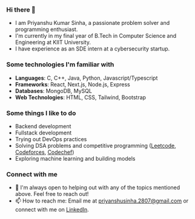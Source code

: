 ### Hi there 👋
* I am Priyanshu Kumar Sinha, a passionate problem solver and programming enthusiast.
* I'm currently in my final year of B.Tech in Computer Science and Engineering at KIIT University.
* I have experience as an SDE intern at a cybersecurity startup.

### Some technologies I'm familiar with
* **Languages**: C, C++, Java, Python, Javascript/Typescript
* **Frameworks**: React, Next.js, Node.js, Express
* **Databases**: MongoDB, MySQL
* **Web Technologies**: HTML, CSS, Tailwind, Bootstrap

### Some things I like to do
* Backend development
* Fullstack development
* Trying out DevOps practices
* Solving DSA problems and competitive programming ([Leetcode](https://leetcode.com/u/priyanshu11_/), [Codeforces](https://codeforces.com/profile/priyanshu11_), [Codechef](https://www.codechef.com/users/sinha11))
* Exploring machine learning and building models

### Connect with me
- 💬 I'm always open to helping out with any of the topics mentioned above. Feel free to reach out!
- 📫 How to reach me: Email me at [priyanshusinha.2807@gmail.com](mailto:priyanshusinha.2807@gmail.com) or connect with me on [LinkedIn](https://www.linkedin.com/in/priyanshusina11/).
